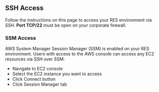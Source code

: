 ## SSH Access

Follow the instructions on this page to access your RES environment via SSH. **Port TCP/22** must be open on your corporate firewall.

### SSM Access

AWS System Manager Session Manager (SSM) is enabled on your RES environment. Users with access to the AWS console can access any EC2 resources via SSH over SSM:

-   Navigate to EC2 console
-   Select the EC2 instance you want to access
-   Click Connect button
-   Click Session Manager tab
